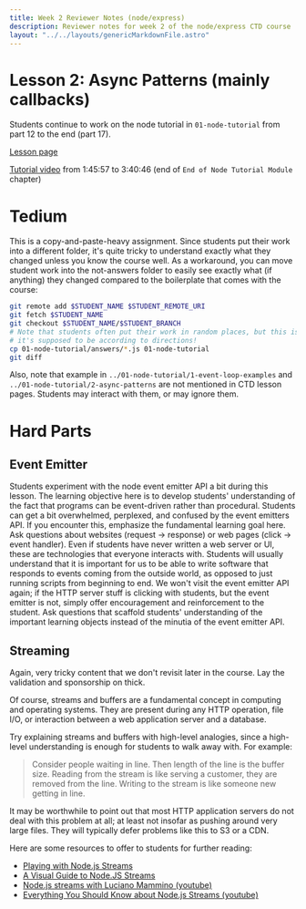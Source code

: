 ```yaml
---
title: Week 2 Reviewer Notes (node/express)
description: Reviewer notes for week 2 of the node/express CTD course
layout: "../../layouts/genericMarkdownFile.astro"
---
```


# Lesson 2: Async Patterns (mainly callbacks)

Students continue to work on the node tutorial in `01-node-tutorial` from
part 12 to the end (part 17).

[Lesson page](https://learn.codethedream.org/ctd-node-express-class-lesson-2a-npm-and-async-patterns/)

[Tutorial video](https://www.youtube.com/watch?v=Oe421EPjeBE&t=6357s) from 1:45:57 to 3:40:46 (end of `End of Node Tutorial Module` chapter)

# Tedium

This is a copy-and-paste-heavy assignment. Since students put their work into a
different folder, it's quite tricky to understand exactly what they changed
unless you know the course well. As a workaround, you can move student work
into the not-answers folder to easily see exactly what (if anything) they
changed compared to the boilerplate that comes with the course:

```bash
git remote add $STUDENT_NAME $STUDENT_REMOTE_URI
git fetch $STUDENT_NAME
git checkout $STUDENT_NAME/$STUDENT_BRANCH
# Note that students often put their work in random places, but this is where
# it's supposed to be according to directions!
cp 01-node-tutorial/answers/*.js 01-node-tutorial
git diff
```

Also, note that example in `../01-node-tutorial/1-event-loop-examples` and
`../01-node-tutorial/2-async-patterns` are not mentioned in CTD lesson
pages. Students may interact with them, or may ignore them.

# Hard Parts

## Event Emitter

Students experiment with the node event emitter API a bit during this lesson.
The learning objective here is to develop students' understanding of the fact
that programs can be event-driven rather than procedural. Students can get a
bit overwhelmed, perplexed, and confused by the event emitters API. If you
encounter this, emphasize the fundamental learning goal here. Ask questions
about websites (request -> response) or web pages (click -> event handler).
Even if students have never written a web server or UI, these are technologies
that everyone interacts with. Students will usually understand that it is
important for us to be able to write software that responds to events coming
from the outside world, as opposed to just running scripts from beginning to
end. We won't visit the event emitter API again; if the HTTP server stuff is
clicking with students, but the event emitter is not, simply offer
encouragement and reinforcement to the student. Ask questions that scaffold
students' understanding of the important learning objects instead of the
minutia of the event emitter API.

## Streaming

Again, very tricky content that we don't revisit later in the course. Lay the
validation and sponsorship on thick.

Of course, streams and buffers are a fundamental concept in computing and
operating systems. They are present during any HTTP operation, file I/O, or
interaction between a web application server and a database.

Try explaining streams and buffers with high-level analogies, since a
high-level understanding is enough for students to walk away with. For example:

> Consider people waiting in line. Then length of the line is the buffer size.
> Reading from the stream is like serving a customer, they are removed from the
> line. Writing to the stream is like someone new getting in line.

It may be worthwhile to point out that most HTTP application servers do not
deal with this problem at all; at least not insofar as pushing around very
large files. They will typically defer problems like this to S3 or a CDN.

Here are some resources to offer to students for further reading:

- [Playing with Node.js Streams](https://kinda-silly-blog.vercel.app/posts/nodejs-streams)
- [A Visual Guide to Node.JS Streams](https://archive.ph/jBRlO)
- [Node.js streams with Luciano Mammino (youtube)](https://www.youtube.com/watch?v=ldcfYB_mo6Q)
- [Everything You Should Know about Node.js Streams (youtube)](https://www.youtube.com/watch?v=BdePYKgrMh0)
